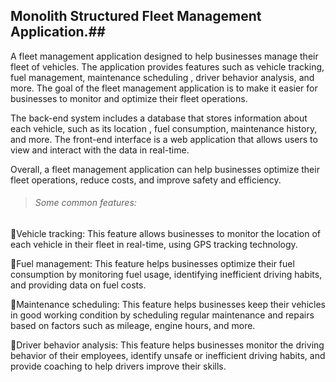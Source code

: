 ## Monolith Structured Fleet Management Application.##


A fleet management application designed to help businesses manage their fleet of vehicles.
The application provides features such as vehicle tracking, fuel management, maintenance scheduling
, driver behavior analysis, and more. The goal of the fleet management application is to make it easier for 
businesses to monitor and optimize their fleet operations.

The back-end system includes a database that stores information about each vehicle, such as its location
, fuel consumption, maintenance history, and more. The front-end interface is a web application 
that allows users to view and interact with the data in real-time.

Overall, a fleet management application can help businesses optimize their fleet operations, reduce costs, and improve safety and efficiency.

>###### Some common features: ######

:bookmark:Vehicle tracking: This feature allows businesses to monitor the location 
of each vehicle in their fleet in real-time, using GPS tracking technology.

:bookmark:Fuel management: This feature helps businesses optimize their fuel consumption by monitoring fuel usage,
identifying inefficient driving habits, and providing data on fuel costs.

:bookmark:Maintenance scheduling: This feature helps businesses keep their vehicles in good working condition 
by scheduling regular maintenance and repairs based on factors such as mileage, engine hours, and more.

:bookmark:Driver behavior analysis: This feature helps businesses monitor the driving behavior of their employees, 
identify unsafe or inefficient driving habits, and provide coaching to help drivers improve their skills.
